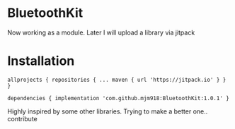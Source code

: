 # BluetoothKit

Now working as a module. Later I will upload a library via jitpack

# Installation

`allprojects {
		repositories {
			...
			maven { url 'https://jitpack.io' }
		}
	}`

`dependencies {
	        implementation 'com.github.mjm918:BluetoothKit:1.0.1'
	}`



Highly inspired by some other libraries. Trying to make a better one.. contribute
